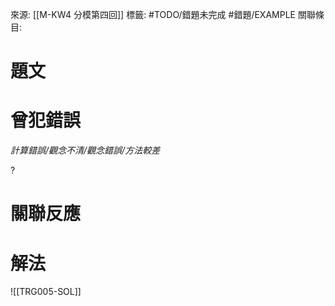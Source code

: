 來源: [[M-KW4 分模第四回]]
標籤: #TODO/錯題未完成 #錯題/EXAMPLE 
關聯條目: 
# 題文
# 曾犯錯誤
*計算錯誤/觀念不清/觀念錯誤/方法較差*

?
# 關聯反應
# 解法
![[TRG005-SOL]]
